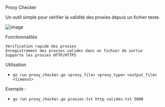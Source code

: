 Proxy Checker

Un outil simple pour vérifier la validité des proxies depuis un fichier texte.

![image](https://github.com/user-attachments/assets/a5477516-75d5-4d32-b830-54c81648d017)

Fonctionnalités

    Vérification rapide des proxies
    Enregistrement des proxies valides dans un fichier de sortie
    Supporte les proxies HTTP/HTTPS

Utilisation 
- `go run proxy_checker.go <proxy_file> <proxy_type> <output_file> <timeout>`


Exemple : 
- `go run proxy_checker.go proxies.txt http valides.txt 5000`
